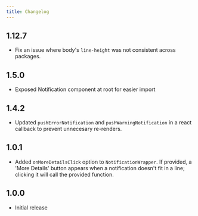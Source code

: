 ```yaml
---
title: Changelog
---
```


## 1.12.7

-   Fix an issue where body's `line-height` was not consistent across packages.

## 1.5.0

-   Exposed Notification component at root for easier import

## 1.4.2

-   Updated `pushErrorNotification` and `pushWarningNotification` in a react callback to prevent unnecesary re-renders.

## 1.0.1

-   Added `onMoreDetailsClick` option to `NotificationWrapper`. If provided, a 'More Details' button appears when a notification doesn't fit in a line; clicking it will call the provided function.

## 1.0.0

-   Initial release

